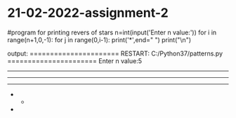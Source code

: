 # 21-02-2022-assignment-2
#program for printing revers of stars 
n=int(input('Enter n value:'))
for i in range(n+1,0,-1):
      for j in range(0,i-1):
        print('*',end=" ")
      print("\n")


output:
====================== RESTART: C:/Python37/patterns.py ======================
Enter n value:5
* * * * * 

* * * * 

* * * 

* * 

* 


